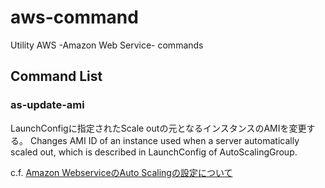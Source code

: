 aws-command
===========

Utility AWS -Amazon Web Service- commands

## Command List

### as-update-ami
LaunchConfigに指定されたScale outの元となるインスタンスのAMIを変更する。
Changes AMI ID of an instance used when a server automatically scaled out, which is described in LaunchConfig of AutoScalingGroup.

c.f. [Amazon WebserviceのAuto Scalingの設定について](http://mtl.recruit.co.jp/blog/2011/10/amazon_webservice_autoscaling.html)
